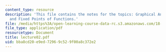 ```yaml
---
content_type: resource
description: 'This file contains the notes for the topics: Graphical Analysis of Orbits
  and Fixed Points of Functions.'
file: /media/https%3A/open-learning-course-data-rc.s3.amazonaws.com/18-091-mathematical-exposition-spring-2005/bba8cd20e9ed72969c529f00a8c372e2_lecture02.pdf
file_type: application/pdf
resourcetype: Document
title: lecture02.pdf
uid: bba8cd20-e9ed-7296-9c52-9f00a8c372e2
---
```

